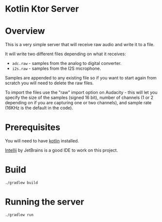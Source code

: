 # Kotlin Ktor Server

# Overview

This is a very simple server that will receive raw audio and write it to a file.

It will write two different files depending on what it receives:

- `adc.raw` - samples from the analog to digital converter.
- `i2s.raw` - samples from the I2S microphone.

Samples are appended to any existing file so if you want to start again from scratch you will need to delete the raw files.

To import the files use the "raw" import option on Audacity - this will let you specify the size of the samples (signed 16 bit), number of channels (1 or 2 depending on if you are capturing one or two channels), and sample rate (16KHz is the default in the code).

# Prerequisites

You will need to have [kotlin](https://github.com/JetBrains/kotlin/) installed.

[Intellij](https://www.jetbrains.com/idea/) by JetBrains is a good IDE to work on this project.

# Build

```
./gradlew build
```

# Running the server

```
./gradlew run
```
